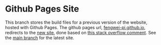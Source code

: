 # Github Pages Site

This branch stores the build files for a previous version of the website, hosted with Github Pages. The github pages url, [fengwei-pi.github.io](https://fengwei-pi.github.io), redirects to the [new site](https://fengwei-pi.vercel.app/), done based on [this stack overflow comment](https://stackoverflow.com/a/66601856/20362635). See the [main branch](https://github.com/FengWei-Pi/fengwei-pi.github.io/tree/main) for the latest site.
